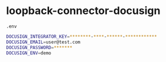 # loopback-connector-docusign

`.env`

```bash
DOCUSIGN_INTEGRATOR_KEY=********-****-******-************
DOCUSIGN_EMAIL=user@test.com
DOCUSIGN_PASSWORD=*******
DOCUSIGN_ENV=demo
```

